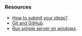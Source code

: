### Resources

+ [How to submit your ideas?](submit-ideas).
+ [Git and GitHub](git-github).
+ [Run simple server on windows](simple-server-on-windows).

